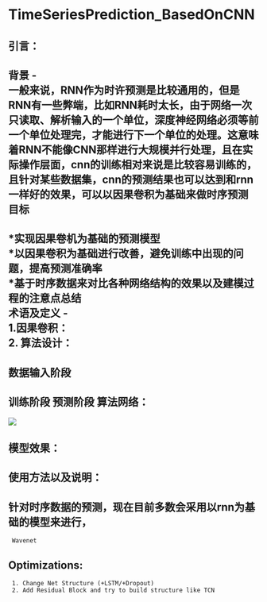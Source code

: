 # TimeSeriesPrediction_BasedOnCNN
引言：
--
背景
-<br>
一般来说，RNN作为时许预测是比较通用的，但是RNN有一些弊端，比如RNN耗时太长，由于网络一次只读取、解析输入的一个单位，深度神经网络必须等前一个单位处理完，才能进行下一个单位的处理。这意味着RNN不能像CNN那样进行大规模并行处理，且在实际操作层面，cnn的训练相对来说是比较容易训练的，且针对某些数据集，cnn的预测结果也可以达到和rnn一样好的效果，可以以因果卷积为基础来做时序预测<br>
目标
-
*实现因果卷机为基础的预测模型<br>
*以因果卷积为基础进行改善，避免训练中出现的问题，提高预测准确率<br>
*基于时序数据来对比各种网络结构的效果以及建模过程的注意点总结<br>
术语及定义
-<br>
1.因果卷积：<br>
2.
算法设计：
--


数据输入阶段
-
训练阶段
预测阶段
算法网络：
--
![](https://github.com/ZhouYuxuanYX/Wavenet-in-Keras-for-Kaggle-Competition-Web-Traffic-Time-Series-Forecasting/blob/master/figures/wavenet.gif)

模型效果：
--
使用方法以及说明：
--


针对时序数据的预测，现在目前多数会采用以rnn为基础的模型来进行，
--
     Wavenet
Optimizations:
--
     1. Change Net Structure (+LSTM/+Dropout) 
     2. Add Residual Block and try to build structure like TCN
